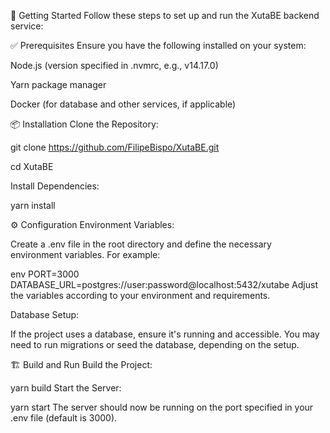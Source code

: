🚀 Getting Started
Follow these steps to set up and run the XutaBE backend service:


✅ Prerequisites
Ensure you have the following installed on your system:

Node.js (version specified in .nvmrc, e.g., v14.17.0)

Yarn package manager

Docker (for database and other services, if applicable)


📦 Installation
Clone the Repository:

git clone https://github.com/FilipeBispo/XutaBE.git

cd XutaBE


Install Dependencies:

yarn install


⚙️ Configuration
Environment Variables:

Create a .env file in the root directory and define the necessary environment variables. For example:

env
PORT=3000
DATABASE_URL=postgres://user:password@localhost:5432/xutabe
Adjust the variables according to your environment and requirements.

Database Setup:

If the project uses a database, ensure it's running and accessible. You may need to run migrations or seed the database, depending on the setup.


🏗️ Build and Run
Build the Project:

yarn build
Start the Server:


yarn start
The server should now be running on the port specified in your .env file (default is 3000).



